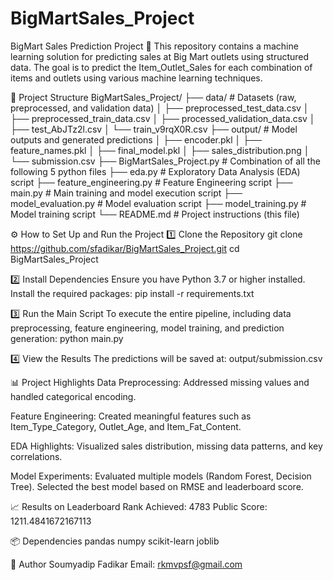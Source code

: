 # BigMartSales_Project

BigMart Sales Prediction Project 🚀
This repository contains a machine learning solution for predicting sales at Big Mart outlets using structured data. The goal is to predict the Item_Outlet_Sales for each combination of items and outlets using various machine learning techniques.

📁 Project Structure
BigMartSales_Project/
├── data/                     # Datasets (raw, preprocessed, and validation data)
│   ├── preprocessed_test_data.csv
│   ├── preprocessed_train_data.csv
│   ├── processed_validation_data.csv
│   ├── test_AbJTz2l.csv
│   └── train_v9rqX0R.csv
├── output/                   # Model outputs and generated predictions
│   ├── encoder.pkl
│   ├── feature_names.pkl
│   ├── final_model.pkl
│   ├── sales_distribution.png
│   └── submission.csv
├── BigMartSales_Project.py   # Combination of all the following 5 python files
├── eda.py                    # Exploratory Data Analysis (EDA) script
├── feature_engineering.py    # Feature Engineering script
├── main.py                   # Main training and model execution script
├── model_evaluation.py       # Model evaluation script
├── model_training.py         # Model training script
└── README.md                 # Project instructions (this file)


⚙️ How to Set Up and Run the Project
1️⃣ Clone the Repository
git clone https://github.com/sfadikar/BigMartSales_Project.git
cd BigMartSales_Project

2️⃣ Install Dependencies
Ensure you have Python 3.7 or higher installed. Install the required packages:
pip install -r requirements.txt

3️⃣ Run the Main Script
To execute the entire pipeline, including data preprocessing, feature engineering, model training, and prediction generation:
python main.py

4️⃣ View the Results
The predictions will be saved at:
output/submission.csv

📊 Project Highlights
Data Preprocessing:
Addressed missing values and handled categorical encoding.

Feature Engineering:
Created meaningful features such as Item_Type_Category, Outlet_Age, and Item_Fat_Content.

EDA Highlights:
Visualized sales distribution, missing data patterns, and key correlations.

Model Experiments:
Evaluated multiple models (Random Forest, Decision Tree).
Selected the best model based on RMSE and leaderboard score.

📈 Results on Leaderboard
Rank Achieved: 4783
Public Score: 1211.4841672167113

📦 Dependencies
pandas
numpy
scikit-learn
joblib

📝 Author
Soumyadip Fadikar
Email: rkmvpsf@gmail.com
